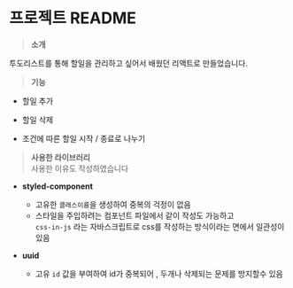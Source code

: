 # 프로젝트 README

> **소개**

투도리스트를 통해 할일을 관리하고 싶어서 배웠던 리액트로 만들었습니다. 

> **기능** 

- 할일 추가 

- 할일 삭제

- 조건에 따른 할일  시작 / 종료로 나누기 
 


> **사용한 라이브러리** </br>
> 사용한 이유도 작성하였습니다 



- **styled-component** 

   * 고유한 `클래스이름`을 생성하여  중복의 걱정이 없음
   * 스타일을  주입하려는 컴포넌트 파일에서 같이 작성도 가능하고 <br> `css-in-js` 라는 자바스크립트로 css를 작성하는 방식이라는
   면에서 일관성이 있음


- **uuid**

  * 고유 `id` 값을 부여하여  id가 중복되어 , 두개나 삭제되는 문제를 방지할수 있음 
  

  










